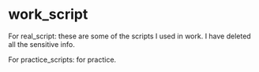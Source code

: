 # work_script
For real_script: these are some of the scripts I used in work.
		I have deleted all the sensitive info.

For practice_scripts: for practice.
		
